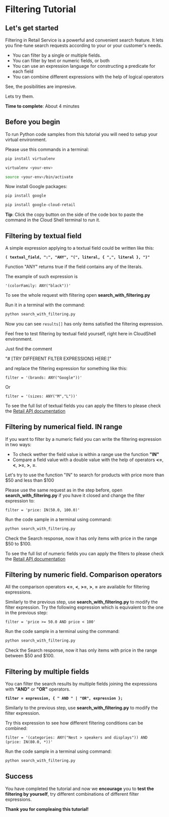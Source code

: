 # **Filtering Tutorial**

## Let's get started

Filtering in Retail Service is a powerful and convenient search feature. It lets you fine-tune search requests according to your or your customer's needs.

- You can filter by a single or multiple fields.
- You can filter by text or numeric fields, or both 
- You can use an expression language for constructing a predicate for each field
- You can combine different expressions with the help of logical operators

See, the posibilities are impresive.

Lets try them.

**Time to complete**: About 4 minutes

## Before you begin

To run Python code samples from this tutorial you will need to setup your virtual environment.

Please use this commands in a terminal:
```bash
pip install virtualenv
```
```bash
virtualenv <your-env>
```
```bash
source <your-env>/bin/activate
```
Now install Google packages:
```bash
pip install google
```
```bash
pip install google-cloud-retail
```

**Tip**: Click the copy button on the side of the code box to paste the command in the Cloud Shell terminal to run it.


## Filtering by textual field

A simple expression applying to a textual field could be written like this:

**```( textual_field, ":", "ANY", "(", literal, { ",", literal }, ")"```**

Function "ANY" returns true if the field contains any of the literals.

The example of such expression is 

```'(colorFamily: ANY("black"))'``` 

To see the whole request with filtering open **search_with_filtering.py**

Run it in a terminal with the command:
```bash
python search_with_filtering.py
```

Now you can see ```results[]``` has only items satisfied the filtering expression.

Feel free to test filtering by textual field yourself, right here in CloudShell environment.

Just find the comment 

"# [TRY DIFFERENT FILTER EXPRESSIONS HERE:]" 

and replace the filtering expression for something like this:

```
filter = '(brands: ANY("Google"))'
```

Or
```
filter = '(sizes: ANY("M","L"))'
```

To see the full list of textual fields you can apply the filters to please check the [Retail API documentation](https://cloud.google.com/retail/docs/filter-and-order#filter)

## Filtering by numerical field. IN range

If you want to filter by a numeric field you can write the filtering expression in two ways:
- To check wether the field value is within a range use the function **"IN"**
- Compare a field value with a double value with the help of operators **<=**,  **<**,  **>=**, **>**, **=**.

Let's try to use the function "IN" to search for products with price more than $50 and less than $100

Please use the same request as in the step before,  open **search_with_filtering.py** if you have it closed and change the filter expression to:

```
filter = 'price: IN(50.0, 100.0)'
```

Run the code sample in a terminal using command:
```bash
python search_with_filtering.py
```

Check the Search response, now it has only items with price in the range $50 to $100.

To see the full list of numeric fields you can apply the filters to please check the [Retail API documentation](https://cloud.google.com/retail/docs/filter-and-order#filter)

## Filtering by numeric field. Comparison operators

All the comparison operators **<=**,  **<**,  **>=**, **>**, **=** are available for filtering expressions.

Similarly to the previous step, use **search_with_filtering.py** to modify the filter expression.
Try the following expression which is equivalent to the one in the previous step:
```
filter = 'price >= 50.0 AND price < 100'
```

Run the code sample in a terminal using the command:
```bash
python search_with_filtering.py
```

Check the Search response, now it has only items with price in the range between $50 and $100.

## Filtering by multiple fields

You can filter the search results by multiple fields joining the expressions with **"AND"** or **"OR"** operators.

**```filter = expression, { " AND " | "OR", expression };```**

Similarly to the previous step, use **search_with_filtering.py** to modify the filter expression.

Try this expression to see how different filtering conditions can be combined:
```
filter = '(categories: ANY("Nest > speakers and displays")) AND (price: IN(80.0, *))'
```

Run the code sample in a terminal using command:
```bash
python search_with_filtering.py
```

## Success 

You have completed the tutorial and now we **encourage** you to **test the filtering by yourself**, try different combinations of different filter expressions.

**Thank you for compleaing this tutorial!**





